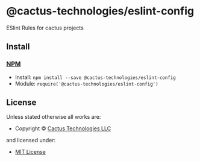 <!-- TITLE/ -->

<h1>@cactus-technologies/eslint-config</h1>

<!-- /TITLE -->

<!-- DESCRIPTION/ -->

ESlint Rules for cactus projects

<!-- /DESCRIPTION -->

<!-- INSTALL/ -->

<h2>Install</h2>

<a href="https://npmjs.com" title="npm is a package manager for javascript"><h3>NPM</h3></a><ul>

<li>Install: <code>npm install --save @cactus-technologies/eslint-config</code></li>
<li>Module: <code>require('@cactus-technologies/eslint-config')</code></li></ul>

<!-- /INSTALL -->

<!-- LICENSE/ -->

<h2>License</h2>

Unless stated otherwise all works are:

<ul><li>Copyright &copy; <a href="http://www.cactus.is">Cactus Technologies LLC</a></li></ul>

and licensed under:

<ul><li><a href="http://spdx.org/licenses/MIT.html">MIT License</a></li></ul>

<!-- /LICENSE -->

